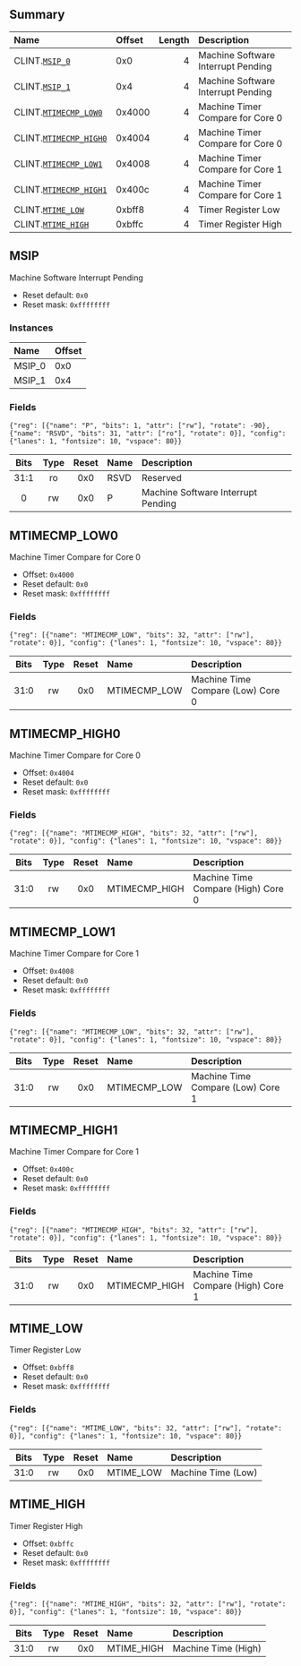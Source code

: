 ## Summary

| Name                                      | Offset   |   Length | Description                        |
|:------------------------------------------|:---------|---------:|:-----------------------------------|
| CLINT.[`MSIP_0`](#msip)                   | 0x0      |        4 | Machine Software Interrupt Pending |
| CLINT.[`MSIP_1`](#msip)                   | 0x4      |        4 | Machine Software Interrupt Pending |
| CLINT.[`MTIMECMP_LOW0`](#mtimecmp_low0)   | 0x4000   |        4 | Machine Timer Compare for Core 0   |
| CLINT.[`MTIMECMP_HIGH0`](#mtimecmp_high0) | 0x4004   |        4 | Machine Timer Compare for Core 0   |
| CLINT.[`MTIMECMP_LOW1`](#mtimecmp_low1)   | 0x4008   |        4 | Machine Timer Compare for Core 1   |
| CLINT.[`MTIMECMP_HIGH1`](#mtimecmp_high1) | 0x400c   |        4 | Machine Timer Compare for Core 1   |
| CLINT.[`MTIME_LOW`](#mtime_low)           | 0xbff8   |        4 | Timer Register Low                 |
| CLINT.[`MTIME_HIGH`](#mtime_high)         | 0xbffc   |        4 | Timer Register High                |

## MSIP
Machine Software Interrupt Pending
- Reset default: `0x0`
- Reset mask: `0xffffffff`

### Instances

| Name   | Offset   |
|:-------|:---------|
| MSIP_0 | 0x0      |
| MSIP_1 | 0x4      |


### Fields

```wavejson
{"reg": [{"name": "P", "bits": 1, "attr": ["rw"], "rotate": -90}, {"name": "RSVD", "bits": 31, "attr": ["ro"], "rotate": 0}], "config": {"lanes": 1, "fontsize": 10, "vspace": 80}}
```

|  Bits  |  Type  |  Reset  | Name   | Description                        |
|:------:|:------:|:-------:|:-------|:-----------------------------------|
|  31:1  |   ro   |   0x0   | RSVD   | Reserved                           |
|   0    |   rw   |   0x0   | P      | Machine Software Interrupt Pending |

## MTIMECMP_LOW0
Machine Timer Compare for Core 0
- Offset: `0x4000`
- Reset default: `0x0`
- Reset mask: `0xffffffff`

### Fields

```wavejson
{"reg": [{"name": "MTIMECMP_LOW", "bits": 32, "attr": ["rw"], "rotate": 0}], "config": {"lanes": 1, "fontsize": 10, "vspace": 80}}
```

|  Bits  |  Type  |  Reset  | Name         | Description                       |
|:------:|:------:|:-------:|:-------------|:----------------------------------|
|  31:0  |   rw   |   0x0   | MTIMECMP_LOW | Machine Time Compare (Low) Core 0 |

## MTIMECMP_HIGH0
Machine Timer Compare for Core 0
- Offset: `0x4004`
- Reset default: `0x0`
- Reset mask: `0xffffffff`

### Fields

```wavejson
{"reg": [{"name": "MTIMECMP_HIGH", "bits": 32, "attr": ["rw"], "rotate": 0}], "config": {"lanes": 1, "fontsize": 10, "vspace": 80}}
```

|  Bits  |  Type  |  Reset  | Name          | Description                        |
|:------:|:------:|:-------:|:--------------|:-----------------------------------|
|  31:0  |   rw   |   0x0   | MTIMECMP_HIGH | Machine Time Compare (High) Core 0 |

## MTIMECMP_LOW1
Machine Timer Compare for Core 1
- Offset: `0x4008`
- Reset default: `0x0`
- Reset mask: `0xffffffff`

### Fields

```wavejson
{"reg": [{"name": "MTIMECMP_LOW", "bits": 32, "attr": ["rw"], "rotate": 0}], "config": {"lanes": 1, "fontsize": 10, "vspace": 80}}
```

|  Bits  |  Type  |  Reset  | Name         | Description                       |
|:------:|:------:|:-------:|:-------------|:----------------------------------|
|  31:0  |   rw   |   0x0   | MTIMECMP_LOW | Machine Time Compare (Low) Core 1 |

## MTIMECMP_HIGH1
Machine Timer Compare for Core 1
- Offset: `0x400c`
- Reset default: `0x0`
- Reset mask: `0xffffffff`

### Fields

```wavejson
{"reg": [{"name": "MTIMECMP_HIGH", "bits": 32, "attr": ["rw"], "rotate": 0}], "config": {"lanes": 1, "fontsize": 10, "vspace": 80}}
```

|  Bits  |  Type  |  Reset  | Name          | Description                        |
|:------:|:------:|:-------:|:--------------|:-----------------------------------|
|  31:0  |   rw   |   0x0   | MTIMECMP_HIGH | Machine Time Compare (High) Core 1 |

## MTIME_LOW
Timer Register Low
- Offset: `0xbff8`
- Reset default: `0x0`
- Reset mask: `0xffffffff`

### Fields

```wavejson
{"reg": [{"name": "MTIME_LOW", "bits": 32, "attr": ["rw"], "rotate": 0}], "config": {"lanes": 1, "fontsize": 10, "vspace": 80}}
```

|  Bits  |  Type  |  Reset  | Name      | Description        |
|:------:|:------:|:-------:|:----------|:-------------------|
|  31:0  |   rw   |   0x0   | MTIME_LOW | Machine Time (Low) |

## MTIME_HIGH
Timer Register High
- Offset: `0xbffc`
- Reset default: `0x0`
- Reset mask: `0xffffffff`

### Fields

```wavejson
{"reg": [{"name": "MTIME_HIGH", "bits": 32, "attr": ["rw"], "rotate": 0}], "config": {"lanes": 1, "fontsize": 10, "vspace": 80}}
```

|  Bits  |  Type  |  Reset  | Name       | Description         |
|:------:|:------:|:-------:|:-----------|:--------------------|
|  31:0  |   rw   |   0x0   | MTIME_HIGH | Machine Time (High) |

